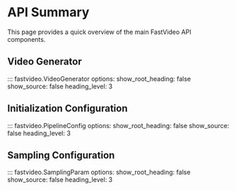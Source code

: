 # API Summary

This page provides a quick overview of the main FastVideo API components.

## Video Generator

::: fastvideo.VideoGenerator
    options:
      show_root_heading: false
      show_source: false
      heading_level: 3

## Initialization Configuration

::: fastvideo.PipelineConfig
    options:
      show_root_heading: false
      show_source: false
      heading_level: 3

## Sampling Configuration

::: fastvideo.SamplingParam
    options:
      show_root_heading: false
      show_source: false
      heading_level: 3
